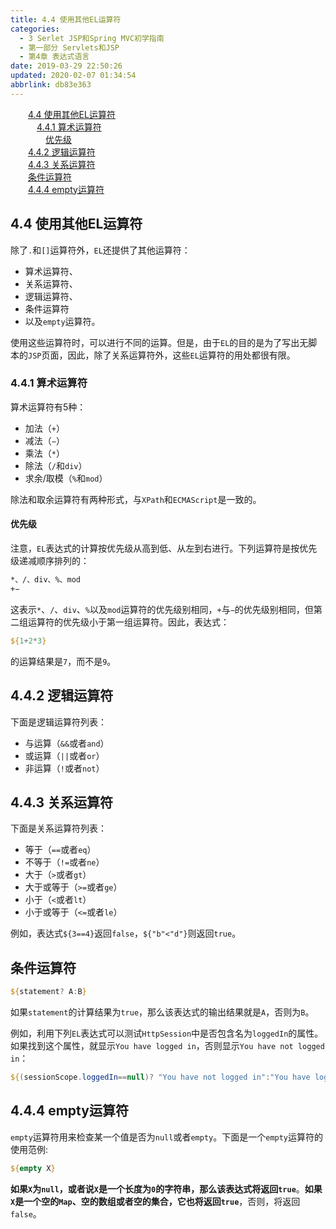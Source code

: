 ```yaml
---
title: 4.4 使用其他EL运算符
categories: 
  - 3 Serlet JSP和Spring MVC初学指南
  - 第一部分 Servlets和JSP
  - 第4章 表达式语言
date: 2019-03-29 22:50:26
updated: 2020-02-07 01:34:54
abbrlink: db83e363
---
```

<div id='my_toc'><a href="/JavaReadingNotes/db83e363/#4-4-使用其他EL运算符" class="header_2">4.4 使用其他EL运算符</a>&nbsp;<br><a href="/JavaReadingNotes/db83e363/#4-4-1-算术运算符" class="header_3">4.4.1 算术运算符</a>&nbsp;<br><a href="/JavaReadingNotes/db83e363/#优先级" class="header_4">优先级</a>&nbsp;<br><a href="/JavaReadingNotes/db83e363/#4-4-2-逻辑运算符" class="header_2">4.4.2 逻辑运算符</a>&nbsp;<br><a href="/JavaReadingNotes/db83e363/#4-4-3-关系运算符" class="header_2">4.4.3 关系运算符</a>&nbsp;<br><a href="/JavaReadingNotes/db83e363/#条件运算符" class="header_2">条件运算符</a>&nbsp;<br><a href="/JavaReadingNotes/db83e363/#4-4-4-empty运算符" class="header_2">4.4.4 empty运算符</a>&nbsp;<br></div>
<style>.header_1{margin-left: 1em;}.header_2{margin-left: 2em;}.header_3{margin-left: 3em;}.header_4{margin-left: 4em;}.header_5{margin-left: 5em;}.header_6{margin-left: 6em;}</style>
<!--more-->
<script>if (navigator.platform.search('arm')==-1){document.getElementById('my_toc').style.display = 'none';}var e,p = document.getElementsByTagName('p');while (p.length>0) {e = p[0];e.parentElement.removeChild(e);}</script>

<!--end-->
## 4.4 使用其他EL运算符 ##
除了`.`和`[]`运算符外，`EL`还提供了其他运算符：
- 算术运算符、
- 关系运算符、
- 逻辑运算符、
- 条件运算符
- 以及`empty`运算符。

使用这些运算符时，可以进行不同的运算。但是，由于`EL`的目的是为了写出无脚本的`JSP`页面，因此，除了关系运算符外，这些`EL`运算符的用处都很有限。
### 4.4.1 算术运算符 ###
算术运算符有5种：
- 加法（`+`）
- 减法（`−`）
- 乘法（`*`）
- 除法（`/`和`div`）
- 求余/取模（`%`和`mod`）

除法和取余运算符有两种形式，与`XPath`和`ECMAScript`是一致的。
#### 优先级 ####
注意，`EL`表达式的计算按优先级从高到低、从左到右进行。下列运算符是按优先级递减顺序排列的：
```jsp
*、/、div、%、mod
+−
```
这表示`*`、`/`、`div`、`%`以及`mod`运算符的优先级别相同，`+`与`−`的优先级别相同，但第二组运算符的优先级小于第一组运算符。因此，表达式：
```jsp
${1+2*3}
```
的运算结果是`7`，而不是`9`。
## 4.4.2 逻辑运算符 ##
下面是逻辑运算符列表：
- 与运算（`&&`或者`and`）
- 或运算（`||`或者`or`）
- 非运算（`!`或者`not`）

## 4.4.3 关系运算符 ##
下面是关系运算符列表：
- 等于（`==`或者`eq`）
- 不等于（`!=`或者`ne`）
- 大于（`>`或者`gt`）
- 大于或等于（`>=`或者`ge`）
- 小于（`<`或者`lt`）
- 小于或等于（`<=`或者`le`）

例如，表达式`${3==4}`返回`false`，`${"b"<"d"}`则返回`true`。

## 条件运算符 ##
```jsp
${statement? A:B}
```
如果`statement`的计算结果为`true`，那么该表达式的输出结果就是`A`，否则为`B`。

例如，利用下列`EL`表达式可以测试`HttpSession`中是否包含名为`loggedIn`的属性。如果找到这个属性，就显示`You have logged in`，否则显示`You have not logged in`：
```jsp
${(sessionScope.loggedIn==null)? "You have not logged in":"You have logged in"}
```
## 4.4.4 empty运算符 ##
`empty`运算符用来检查某一个值是否为`null`或者`empty`。下面是一个`empty`运算符的使用范例:
```jsp
${empty X}
```
**如果`X`为`null`，或者说`X`是一个长度为`0`的字符串，那么该表达式将返回`true`**。**如果`X`是一个空的`Map`、空的数组或者空的集合，它也将返回`true`**，否则，将返回`false`。

